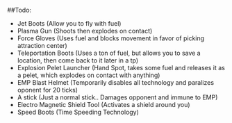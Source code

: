 ##Todo:
- Jet Boots (Allow you to fly with fuel)
- Plasma Gun (Shoots then explodes on contact)
- Force Gloves (Uses fuel and blocks movement in favor of picking attraction center)
- Teleportation Boots (Uses a ton of fuel, but allows you to save a location, then come back to it later in a tp)
- Explosion Pelet Launcher (Hand Spot, takes some fuel and releases it as a pelet, which explodes on contact with anything)
- EMP Blast Helmet (Temporarily disables all technology and paralizes oponent for 20 ticks)
- A stick (Just a normal stick.. Damages opponent and immune to EMP)
- Electro Magnetic Shield Tool (Activates a shield around you)
- Speed Boots (Time Speeding Technology)